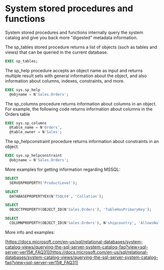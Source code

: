 # System stored procedures and functions

System stored procedures and functions internally query the system catalog and give you back more "digested" metadata information.

The sp_tables stored procedure returns a list of objects (such as tables and views) that can be queried in the current database.

```sql
EXEC sp_tables;
```

The sp_help procedure accepts an object name as input and returns multiple result sets with general information about the object, and also information about columns, indexes, constraints, and more.

```sql
EXEC sys.sp_help
  @objname = N'Sales.Orders';
```

The sp_columns procedure returns information about columns in an object. For example, the following code returns information about columns in the Orders table

```sql
EXEC sys.sp_columns
  @table_name = N'Orders',
  @table_owner = N'Sales';
```

The sp_helpconstraint procedure returns information about constraints in an object.

```sql
EXEC sys.sp_helpconstraint
  @objname = N'Sales.Orders';
```

More examples for getting information regarding MSSQL:

```sql
SELECT
  SERVERPROPERTY('ProductLevel');

SELECT
  DATABASEPROPERTYEX(N'TSQLV4', 'Collation');

SELECT
  OBJECTPROPERTY(OBJECT_ID(N'Sales.Orders'), 'TableHasPrimaryKey');

SELECT
  COLUMNPROPERTY(OBJECT_ID(N'Sales.Orders'), N'shipcountry', 'AllowsNull');
```

More info and examples:

[https://docs.microsoft.com/en-us/sql/relational-databases/system-catalog-views/querying-the-sql-server-system-catalog-faq?view=sql-server-ver15#_FAQ31](https://docs.microsoft.com/en-us/sql/relational-databases/system-catalog-views/querying-the-sql-server-system-catalog-faq?view=sql-server-ver15#_FAQ31)